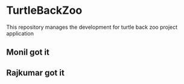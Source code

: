 # TurtleBackZoo
This repository manages the development for turtle back zoo project application 
## Monil got it 

## Rajkumar got it

